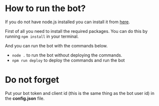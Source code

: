 # How to run the bot?

If you do not have node.js installed you can install it from [here](https://nodejs.org).

First of all you need to install the required packages.
You can do this by running `npm install` in your terminal.

And you can run the bot with the commands below.
- `node .` to run the bot without deploying the commands.
- `npm run deploy` to deploy the commands and run the bot

# Do not forget
Put your bot token and client id (this is the same thing as the bot user id) in the **config.json** file.
